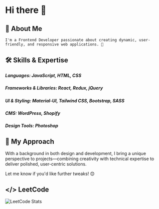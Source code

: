 # Hi there 👋
## 💫 About Me
    I'm a Frontend Developer passionate about creating dynamic, user-friendly, and responsive web applications. 🚀
   ## 🛠 Skills & Expertise
   ##### Languages: JavaScript, HTML, CSS
   ##### Frameworks & Libraries: React, Redux, jQuery
   ##### UI & Styling: Material-UI, Tailwind CSS, Bootstrap, SASS
   ##### CMS: WordPress, Shopify
   ##### Design Tools: Photoshop
## 🚀 My Approach
  With a background in both design and development, I bring a unique perspective to projects—combining creativity with technical expertise to deliver polished, user-centric 
  solutions.

Let me know if you'd like further tweaks! 😊
   ## </> LeetCode
![LeetCode Stats](https://leetcode.card.workers.dev/hsharma1234?theme=dark&font=milonga&extension=null)
